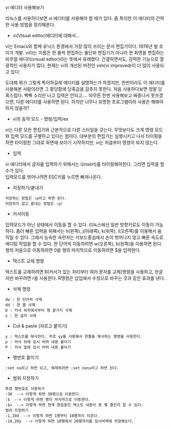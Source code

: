 vi 에디터 사용해보기

리눅스를 사용하다보면 vi 에디터를 사용해야 할 때가 있다.
좀 특이한 이 에디터의 간략한 사용 방법을 정리해본다.

* vi(VIsual editor)에디터에 대해서...

vi는 Emacs와 함께 유닉스 환경에서 가장 많이 쓰이는 문서 편집기이다. 1976년 빌 조이가 개발. vi라는 이름은 한 줄씩 편집하는 줄단위 편집기가 아니라 한 화면을 편집하는 비주얼 에디터(visual editor)라는 뜻에서 유래했다. 간결하면서도, 강력한 기능으로 열광적인 사용자가 많다. 현재는 vi의 개선된 버전인 vim(vi improved)이 더 많이 사용되고 있다.

도대체 뭐가 그렇게 특이하길래 에디터를 설명하는가 하겠지만, 한번이라도 이 에디터를 
사용해본 사람이라면 그 황당함에 당혹감을 감추지 못한다.
처음 사용하다보면 정말 당혹스럽다. 삑삑 소리만 나고 입력은 안되고....
아무튼 한번 사용해보고 짜증나서 못쓰겠으면, 다른 에디터를 사용하면 된다. 
하지만 너무나 유명한 프로그램이라 사용은 해봐야 하지 않을까?

* vi의 동작 모드 - 명령/입력/ex

vi는 다른 모든 편집기와 근본적으로 다른 스타일을 갖는다. 
무엇보다도 크게 명령 모드와 입력 모드를 구별하고 있다는 점이다. 
대부분의 편집기는 실행시키고 나서 타이핑을 하면 타이핑한 그대로 화면에 보이기 시작하지만,
vi는 처음부터 명령이 되지 않는다.  

* 입력

vi 에디터에서 글자를 입력하기 위해서는 i(insert)를 타이핑해야한다.
그러면 입력을 할 수가 있다.  
입력모드를 벗어나려면 ESC키를 누르면 빠져나온다. 

* 저장하기/끝내기
```
저장하는 방법은 :w라고 하면 된다. 
저장하지 않고 끝내는 방법은 :q!
```

* 커서이동

입력모드가 아닌 상태에서 이동을 할 수 있다. 리눅스에선 일반 방향키로도 이동이 가능하다. 
좀더 빠른 입력을 위해서는 h(왼쪽), j(아래쪽), k(위쪽), l(오른쪽)를 이용해서 움직일 수 있다. 
그래서 능숙한 숙련자는 키보드중심에서 손이 벗어나지 않고 빠른 속도로 에디팅 작업을 할 수 있다.
한 단어씩 이동하려면 w(오른쪽), b(왼쪽)을 이용하면 된다.
행의 처음으로 이동하려면 0을 행의 마지막으로 이동하려면 $을 입력한다.

* 텍스트 교체 명령

텍스트를 교체하려면 R(커서가 있는 자리부터 여러 문자를 교체)명령을 사용하고, 한글자만 바꾸려면 r을 사용한다.
R명령은 삽입에서 수정으로 바꾸는 것과 같은 효과를 낸다. 

* 삭제 명령
```
dw : 한 단어씩 삭제
dd : 한 줄 삭제
D : 커서 위치에서부터 행 끝가지 삭제
x : 한 글자 삭제
```

* Cut & paste (자르고 붙이기)
```
y : 텍스트를 복사한다. 주로 yy를 사용해서 한줄을 복사하는 명령을 사용한다. 
p : 커서 뒤에 임시 버퍼 내용 붙이기
P : 커서 앞에 임시 버퍼 내용 붙이기
```

* 행번호 붙이기
```
:set nu라고 하면 되고, 해제하려면 :set nonu라고 하면 된다. 
```

* 범위 지정하기
```
특정 행번호로 이동하기 
:30  --> 이렇게 하면 30행으로 이동한다. 
:$  --> 이렇게 하면 행의 마지막으로 이동한다. 
:$=  --> 이렇게 하면 현재 편집중인 텍스트 내용이 총 몇 줄인지 알 수 있다. 
범위 지정하기
:1,10d  --> 이렇게 하면 1행부터 10행까지 지운다. 
:10,20y  --> 이렇게 하면 10행에서 20행까지를 임시버퍼에 저장해논다.  
```

